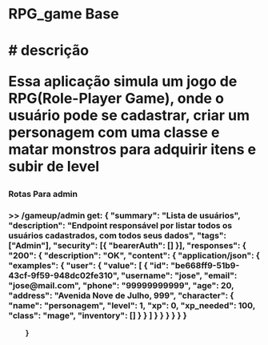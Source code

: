 <h1>RPG_game Base<h1>
# descrição 

Essa aplicação simula um jogo de RPG(Role-Player Game), onde o usuário pode se cadastrar, criar um personagem com uma classe e matar monstros para adquirir itens e subir de level
 <h3> Rotas Para admin  <h3>
 >> /gameup/admin
 get: {
                "summary": "Lista de usuários",
                "description": "Endpoint responsável por listar todos os usuários cadastrados, com todos seus dados",
                "tags": ["Admin"],
                "security": [{ "bearerAuth": [] }],
                "responses": {
                    "200": {
                        "description": "OK",
                        "content": {
                            "application/json": {
                                "examples": {
                                    "user": {
                                        "value": [
                                            {
                                                "id": "be668ff9-51b9-43cf-9f59-948dc02fe310",
                                                "username": "jose",
                                                "email": "jose@mail.com",
                                                "phone": "99999999999",
                                                "age": 20,
                                                "address": "Avenida Nove de Julho, 999",
                                                "character": {
                                                    "name": "personagem",
                                                    "level": 1,
                                                    "xp": 0,
                                                    "xp_needed": 100,
                                                    "class": "mage",
                                                    "inventory": []
                                                }
                                            }
                                        ]
                                    }
                                }
                            }
                        }
                    }
                }
            
        }
